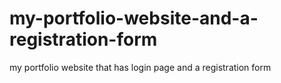 # my-portfolio-website-and-a-registration-form
my portfolio website that has login page and a registration form
